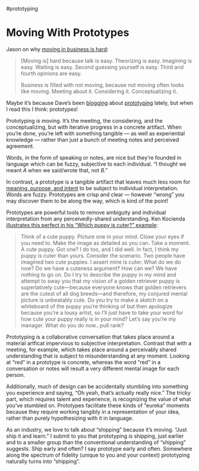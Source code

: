 #prototyping

# Moving With Prototypes

Jason on why [moving in business is hard](https://world.hey.com/jason/just-get-moving-37503f0e):

> [Moving is] hard because talk is easy. Theorizing is easy. Imagining is easy. Waiting is easy. Second guessing yourself is easy. Third and fourth opinions are easy.
>
> Business is filled with not moving, because not moving often looks like moving. Meeting about it. Considering it. Conceptualizing it. 

Maybe it’s because Dave’s been [blogging](https://daverupert.com/2022/09/prototyping-to-learn/) about [prototyping](https://daverupert.com/2022/09/30-minute-study-model/) lately, but when I read this I think: prototypes!

Prototyping _is_ moving. It’s the meeting, the considering, and the conceptualizing, but with iterative progress in a concrete artifact. When you’re done, you’re left with something tangible — as well as experiential knowledge — rather than just a bunch of meeting notes and perceived agreement.

Words, in the form of speaking or notes, are nice but they’re founded in language which can be fuzzy, subjective to each individual. “I thought we meant _A_ when we said/wrote that, not _B_.”

In contrast, a prototype is a tangible artifact that leaves much less room for [meaning, purpose, and intent](https://blog.jim-nielsen.com/2022/good-design/) to be subject to individual interpretation. Words are fuzzy. Prototypes are crisp and clear — however “wrong” you may discover them to be along the way, which is kind of the point!

Prototypes are powerful tools to remove ambiguity and individual interpretation from any perceivedly-shared understanding. Ken Kocienda [illustrates this perfect in his “Which puppy is cuter?” example](https://blog.jim-nielsen.com/2019/the-power-of-prototypes-in-the-creative-process/):

> Think of a cute puppy. Picture one in your mind. Close your eyes if you need to. Make the image as detailed as you can. Take a moment. A cute puppy. Got one? I do too, and I did well. In fact, I think my puppy is cuter than yours. Consider the scenario. Two people have imagined two cute puppies. I assert mine is cuter. What do we do now? Do we have a cuteness argument? How can we? We have nothing to go on. Do I try to describe the puppy in my mind and attempt to sway you that my vision of a golden retriever puppy is superlatively cute—because everyone knows that golden retrievers are the cutest of all dog breeds—and therefore, my conjured mental picture is unbeatably cute. Do you try to make a sketch on a whiteboard of the puppy you’re thinking of but then apologize because you’re a lousy artist, so I’ll just have to take your word for how cute your puppy really is in your mind? Let’s say you’re my manager. What do you do now...pull rank?

Prototyping is a collaborative conversation that takes place around a material artficat impervious to subjective interpretation. Contrast that with a meeting, for example, which takes place around a perceivably shared understanding that is subject to misunderstanding at any moment. Looking at “red” in a prototype is concrete, whereas the word “red” in a conversation or notes will result a very different mental image for each person.

Additionally, much of design can be accidentally stumbling into something you experience and saying, “Oh yeah, that’s actually really nice.” The tricky part, which requires talent and experience, is recognizing the value of what you’ve stumbled on. Prototypes facilitate these kinds of “eureka” moments because they require working tangibly in a representation of your idea, rather than purely hypothesizing with it in language.

As an industry, we love to talk about “shipping” because it’s moving. “Just ship it and learn.” I submit to you that prototyping _is_ shipping, just earlier and to a smaller group than the conventional understanding of “shipping” suggests. Ship early and often? I say prototype early and often. Somewhere along the spectrum of fidelity (unique to you and your context) prototyping naturally turns into “shipping”.